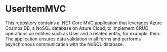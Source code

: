 # UserItemMVC
This repository contains a .NET Core MVC application that leverages Azure Cosmos DB, a NoSQL database on Azure Cloud, to implement CRUD operations on entities such as User and a related entity, for example, Item. The application ensures data validation in all forms and performs asynchronous communication with the NoSQL database.
